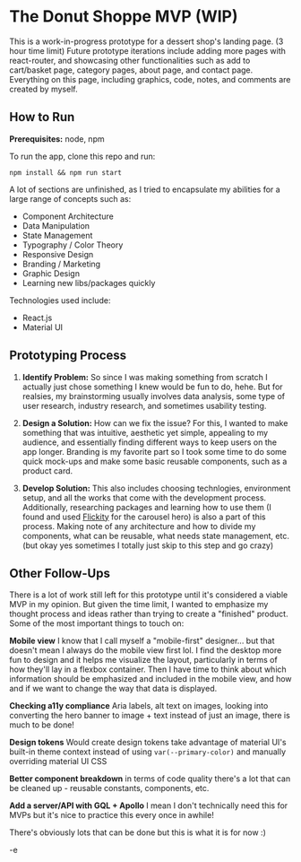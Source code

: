 # The Donut Shoppe MVP (WIP)

This is a work-in-progress prototype for a dessert shop's landing page. (3 hour time limit) Future prototype iterations include adding more pages with react-router, and showcasing other functionalities such as add to cart/basket page, category pages, about page, and contact page. Everything on this page, including graphics, code, notes, and comments are created by myself.

## How to Run

**Prerequisites:** node, npm

To run the app, clone this repo and run:

`npm install && npm run start`

A lot of sections are unfinished, as I tried to encapsulate my abilities for a large range of concepts such as:
- Component Architecture
- Data Manipulation
- State Management
- Typography / Color Theory
- Responsive Design
- Branding / Marketing
- Graphic Design
- Learning new libs/packages quickly 

Technologies used include:
- React.js
- Material UI

## Prototyping Process

1. **Identify Problem:** So since I was making something from scratch I actually just chose something I knew would be fun to do, hehe. But for realsies, my brainstorming usually involves data analysis, some type of user research, industry research, and sometimes usability testing. 

2. **Design a Solution:** How can we fix the issue? For this, I wanted to make something that was intuitive, aesthetic yet simple, appealing to my audience, and essentially finding different ways to keep users on the app longer. Branding is my favorite part so I took some time to do some quick mock-ups and make some basic reusable components, such as a product card.

3. **Develop Solution:** This also includes choosing technlogies, environment setup, and all the works that come with the development process. Additionally, researching packages and learning how to use them (I found and used [Flickity](https://flickity.metafizzy.co/) for the carousel hero) is also a part of this process. Making note of any architecture and how to divide my components, what can be reusable, what needs state management, etc. (but okay yes sometimes I totally just skip to this step and go crazy)

## Other Follow-Ups

There is a lot of work still left for this prototype until it's considered a viable MVP in my opinion. But given the time limit, I wanted to emphasize my thought process and ideas rather than trying to create a "finished" product. Some of the most important things to touch on:

**Mobile view** I know that I call myself a "mobile-first" designer... but that doesn't mean I always do the mobile view first lol. I find the desktop more fun to design and it helps me visualize the layout, particularly in terms of how they'll lay in a flexbox container. Then I have time to think about which information should be emphasized and included in the mobile view, and how and if we want to change the way that data is displayed.

**Checking a11y compliance** Aria labels, alt text on images, looking into converting the hero banner to image + text instead of just an image, there is much to be done! 

**Design tokens** Would create design tokens take advantage of material UI's built-in theme context instead of using `var(--primary-color)` and manually overriding material UI CSS

**Better component breakdown** in terms of code quality there's a lot that can be cleaned up - reusable constants, components, etc. 

**Add a server/API with GQL + Apollo** I mean I don't technically need this for MVPs but it's nice to practice this every once in awhile!

There's obviously lots that can be done but this is what it is for now :)

-e
